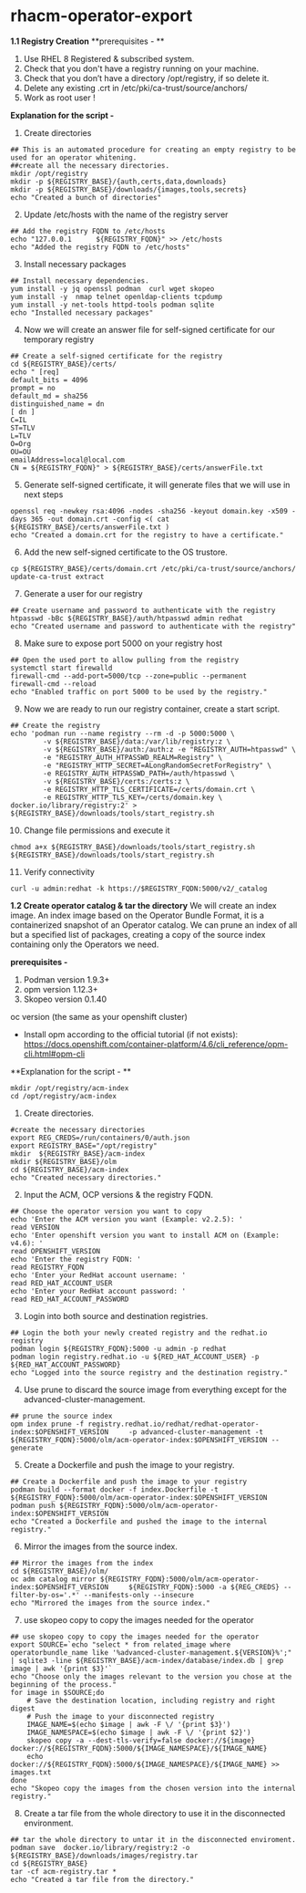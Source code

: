 # rhacm-operator-export

**1.1 Registry Creation**
**prerequisites - **

1. Use RHEL 8 Registered & subscribed system.
2. Check that you don't have a registry running on your machine.
3. Check that you don’t have a directory /opt/registry, if so delete it.
4. Delete any existing .crt in /etc/pki/ca-trust/source/anchors/
5. Work as root user !

**Explanation for the script -**

1. Create directories
```
## This is an automated procedure for creating an empty registry to be used for an operator whitening.
##create all the necessary directories.
mkdir /opt/registry
mkdir -p ${REGISTRY_BASE}/{auth,certs,data,downloads}
mkdir -p ${REGISTRY_BASE}/downloads/{images,tools,secrets}
echo "Created a bunch of directories"
```
2. Update /etc/hosts with the name of the registry server
```
## Add the registry FQDN to /etc/hosts
echo "127.0.0.1      ${REGISTRY_FQDN}" >> /etc/hosts
echo "Added the registry FQDN to /etc/hosts"
```
3. Install necessary packages
```
## Install necessary dependencies.
yum install -y jq openssl podman  curl wget skopeo
yum install -y  nmap telnet openldap-clients tcpdump
yum install -y net-tools httpd-tools podman sqlite
echo "Installed necessary packages"
```
4. Now we will create an answer file for self-signed certificate for our temporary registry
```
## Create a self-signed certificate for the registry
cd ${REGISTRY_BASE}/certs/
echo " [req]
default_bits = 4096
prompt = no
default_md = sha256
distinguished_name = dn
[ dn ]
C=IL
ST=TLV
L=TLV
O=Org
OU=OU
emailAddress=local@local.com
CN = ${REGISTRY_FQDN}" > ${REGISTRY_BASE}/certs/answerFile.txt
```
5. Generate self-signed certificate, it will generate files that we will use in next steps
```
openssl req -newkey rsa:4096 -nodes -sha256 -keyout domain.key -x509 -days 365 -out domain.crt -config <( cat ${REGISTRY_BASE}/certs/answerFile.txt )
echo "Created a domain.crt for the registry to have a certificate."
```
6. Add the new self-signed certificate to the OS trustore.
```
cp ${REGISTRY_BASE}/certs/domain.crt /etc/pki/ca-trust/source/anchors/
update-ca-trust extract
```
7. Generate a user for our registry
```
## Create username and password to authenticate with the registry
htpasswd -bBc ${REGISTRY_BASE}/auth/htpasswd admin redhat
echo "Created username and password to authenticate with the registry"
```
8. Make sure to expose port 5000 on your registry host
```
## Open the used port to allow pulling from the registry
systemctl start firewalld
firewall-cmd --add-port=5000/tcp --zone=public --permanent
firewall-cmd --reload
echo "Enabled traffic on port 5000 to be used by the registry."
```
9. Now we are ready to run our registry container, create a start script.
```
## Create the registry
echo 'podman run --name registry --rm -d -p 5000:5000 \
        -v ${REGISTRY_BASE}/data:/var/lib/registry:z \
        -v ${REGISTRY_BASE}/auth:/auth:z -e "REGISTRY_AUTH=htpasswd" \
        -e "REGISTRY_AUTH_HTPASSWD_REALM=Registry" \
        -e "REGISTRY_HTTP_SECRET=ALongRandomSecretForRegistry" \
        -e REGISTRY_AUTH_HTPASSWD_PATH=/auth/htpasswd \
        -v ${REGISTRY_BASE}/certs:/certs:z \
        -e REGISTRY_HTTP_TLS_CERTIFICATE=/certs/domain.crt \
        -e REGISTRY_HTTP_TLS_KEY=/certs/domain.key \
docker.io/library/registry:2' > ${REGISTRY_BASE}/downloads/tools/start_registry.sh
```
10. Change file permissions and execute it
```
chmod a+x ${REGISTRY_BASE}/downloads/tools/start_registry.sh
${REGISTRY_BASE}/downloads/tools/start_registry.sh
```
11. Verify connectivity
```
curl -u admin:redhat -k https://$REGISTRY_FQDN:5000/v2/_catalog
```



**1.2 Create operator catalog & tar the directory**
We will create an index image. An index image based on the Operator Bundle Format, it is a containerized snapshot of an Operator catalog. We can prune an index of all but a specified list of packages, creating a copy of the source index containing only the Operators we need.

**prerequisites -**
1. Podman version 1.9.3+
2. opm version 1.12.3+
3. Skopeo version 0.1.40


oc version (the same as your openshift cluster)
-	Install opm according to the official tutorial (if not exists):
https://docs.openshift.com/container-platform/4.6/cli_reference/opm-cli.html#opm-cli


**Explanation for the script - **

```
mkdir /opt/registry/acm-index
cd /opt/registry/acm-index
```

1. Create directories.
```
#create the necessary directories
export REG_CREDS=/run/containers/0/auth.json
export REGISTRY_BASE="/opt/registry"
mkdir  ${REGISTRY_BASE}/acm-index
mkdir ${REGISTRY_BASE}/olm
cd ${REGISTRY_BASE}/acm-index
echo "Created necessary directories."
```
2. Input the ACM, OCP versions & the registry FQDN.
```
## Choose the operator version you want to copy
echo 'Enter the ACM version you want (Example: v2.2.5): '
read VERSION
echo 'Enter openshift version you want to install ACM on (Example: v4.6): '
read OPENSHIFT_VERSION
echo 'Enter the registry FQDN: '
read REGISTRY_FQDN
echo 'Enter your RedHat account username: '
read RED_HAT_ACCOUNT_USER
echo 'Enter your RedHat account password: '
read RED_HAT_ACCOUNT_PASSWORD
```
3. Login into both source and destination registries.
```
## Login the both your newly created registry and the redhat.io registry
podman login ${REGISTRY_FQDN}:5000 -u admin -p redhat
podman login registry.redhat.io -u ${RED_HAT_ACCOUNT_USER} -p ${RED_HAT_ACCOUNT_PASSWORD}
echo "Logged into the source registry and the destination registry."
```
4. Use prune to discard the source image from everything except for the advanced-cluster-management.
```
## prune the source index
opm index prune -f registry.redhat.io/redhat/redhat-operator-index:$OPENSHIFT_VERSION     -p advanced-cluster-management -t ${REGISTRY_FQDN}:5000/olm/acm-operator-index:$OPENSHIFT_VERSION --generate
```
5. Create a Dockerfile and push the image to your registry.
```
## Create a Dockerfile and push the image to your registry
podman build --format docker -f index.Dockerfile -t ${REGISTRY_FQDN}:5000/olm/acm-operator-index:$OPENSHIFT_VERSION
podman push ${REGISTRY_FQDN}:5000/olm/acm-operator-index:$OPENSHIFT_VERSION
echo "Created a Dockerfile and pushed the image to the internal registry."
```
6. Mirror the images from the source index.
```
## Mirror the images from the index
cd ${REGISTRY_BASE}/olm/
oc adm catalog mirror ${REGISTRY_FQDN}:5000/olm/acm-operator-index:$OPENSHIFT_VERSION     ${REGISTRY_FQDN}:5000 -a ${REG_CREDS} --filter-by-os='.*' --manifests-only --insecure
echo "Mirrored the images from the source index."
```
7. use skopeo copy to copy the images needed for the operator
```
## use skopeo copy to copy the images needed for the operator
export SOURCE=`echo "select * from related_image where operatorbundle_name like '%advanced-cluster-management.${VERSION}%';" | sqlite3 -line ${REGISTRY_BASE}/acm-index/database/index.db | grep image | awk '{print $3}'`
echo "Choose only the images relevant to the version you chose at the beginning of the process."
for image in $SOURCE;do
    # Save the destination location, including registry and right digest
    # Push the image to your disconnected registry
    IMAGE_NAME=$(echo $image | awk -F \/ '{print $3}')
    IMAGE_NAMESPACE=$(echo $image | awk -F \/ '{print $2}')
    skopeo copy -a --dest-tls-verify=false docker://${image} docker://${REGISTRY_FQDN}:5000/${IMAGE_NAMESPACE}/${IMAGE_NAME}
    echo docker://${REGISTRY_FQDN}:5000/${IMAGE_NAMESPACE}/${IMAGE_NAME} >> images.txt
done
echo "Skopeo copy the images from the chosen version into the internal registry."
```
8. Create a tar file from the whole directory to use it in the disconnected environment.
```
## tar the whole directory to untar it in the disconnected enviroment.
podman save  docker.io/library/registry:2 -o ${REGISTRY_BASE}/downloads/images/registry.tar
cd ${REGISTRY_BASE}
tar -cf acm-registry.tar *
echo "Created a tar file from the directory."
```
